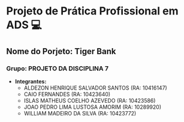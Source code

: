 # Projeto de Prática Profissional em ADS 💻

## Nome do Porjeto: Tiger Bank

### Grupo: PROJETO DA DISCIPLINA 7
* **Integrantes:**
    * ALDEZON HENRIQUE SALVADOR SANTOS (RA: 10416147)
    * CAIO FERNANDES (RA: 10423640)
    * ISLAS MATHEUS COELHO AZEVEDO (RA: 10423586)
    * JOAO PEDRO LIMA LUSTOSA AMORIM (RA: 10289920)
    * WILLIAM MADEIRO DA SILVA (RA: 10423772)
